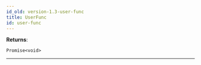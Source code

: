 ```yaml
---
id_old: version-1.3-user-func
title: UserFunc
id: user-func
---
```


<a name="userfunc"></a>

**Returns**:

`Promise<void>`

---
